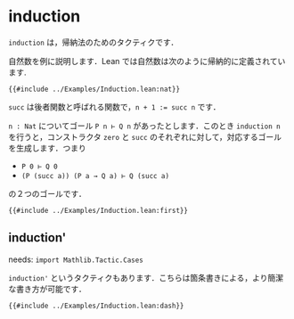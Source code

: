 # induction

`induction` は，帰納法のためのタクティクです．

自然数を例に説明します．Lean では自然数は次のように帰納的に定義されています.

```lean
{{#include ../Examples/Induction.lean:nat}}
```

`succ` は後者関数と呼ばれる関数で，`n + 1 := succ n` です．

`n : Nat` についてゴール `P n ⊢ Q n` があったとします．このとき `induction n` を行うと，コンストラクタ `zero` と `succ` のそれぞれに対して，対応するゴールを生成します．つまり

* `P 0 ⊢ Q 0`
* `(P (succ a)) (P a → Q a) ⊢ Q (succ a)`

の２つのゴールです．

```lean
{{#include ../Examples/Induction.lean:first}}
```

## induction'

needs: `import Mathlib.Tactic.Cases`

`induction'` というタクティクもあります．こちらは箇条書きによる，より簡潔な書き方が可能です．

```lean
{{#include ../Examples/Induction.lean:dash}}
```
